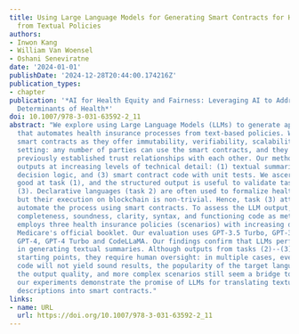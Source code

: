 ```yaml
---
title: Using Large Language Models for Generating Smart Contracts for Health Insurance
  from Textual Policies
authors:
- Inwon Kang
- William Van Woensel
- Oshani Seneviratne
date: '2024-01-01'
publishDate: '2024-12-28T20:44:00.174216Z'
publication_types:
- chapter
publication: '*AI for Health Equity and Fairness: Leveraging AI to Address Social
  Determinants of Health*'
doi: 10.1007/978-3-031-63592-2_11
abstract: "We explore using Large Language Models (LLMs) to generate application code
  that automates health insurance processes from text-based policies. We target blockchain-based
  smart contracts as they offer immutability, verifiability, scalability, and a trustless
  setting: any number of parties can use the smart contracts, and they need not have
  previously established trust relationships with each other. Our methodology generates
  outputs at increasing levels of technical detail: (1) textual summaries, (2) declarative
  decision logic, and (3) smart contract code with unit tests. We ascertain LLMs are
  good at task (1), and the structured output is useful to validate tasks (2) and
  (3). Declarative languages (task 2) are often used to formalize healthcare policies,
  but their execution on blockchain is non-trivial. Hence, task (3) attempts to directly
  automate the process using smart contracts. To assess the LLM output, we propose
  completeness, soundness, clarity, syntax, and functioning code as metrics. Our evaluation
  employs three health insurance policies (scenarios) with increasing difficulty from
  Medicare's official booklet. Our evaluation uses GPT-3.5 Turbo, GPT-3.5 Turbo 16K,
  GPT-4, GPT-4 Turbo and CodeLLaMA. Our findings confirm that LLMs perform quite well
  in generating textual summaries. Although outputs from tasks (2)--(3) are useful
  starting points, they require human oversight: in multiple cases, even ``runnable''
  code will not yield sound results, the popularity of the target language affects
  the output quality, and more complex scenarios still seem a bridge too far. Nevertheless,
  our experiments demonstrate the promise of LLMs for translating textual process
  descriptions into smart contracts."
links:
- name: URL
  url: https://doi.org/10.1007/978-3-031-63592-2_11
---
```

